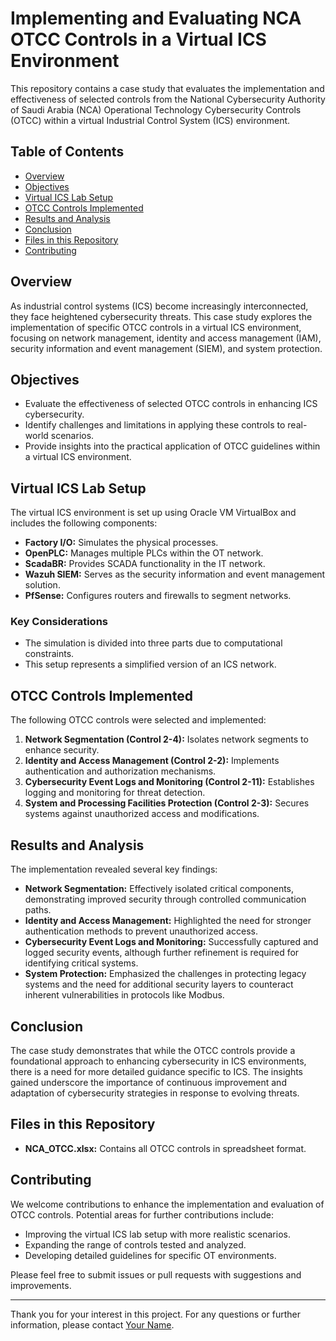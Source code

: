 # Implementing and Evaluating NCA OTCC Controls in a Virtual ICS Environment

This repository contains a case study that evaluates the implementation and effectiveness of selected controls from the National Cybersecurity Authority of Saudi Arabia (NCA) Operational Technology Cybersecurity Controls (OTCC) within a virtual Industrial Control System (ICS) environment.

## Table of Contents

- [Overview](#overview)
- [Objectives](#objectives)
- [Virtual ICS Lab Setup](#virtual-ics-lab-setup)
- [OTCC Controls Implemented](#otcc-controls-implemented)
- [Results and Analysis](#results-and-analysis)
- [Conclusion](#conclusion)
- [Files in this Repository](#files-in-this-repository)
- [Contributing](#contributing)

## Overview

As industrial control systems (ICS) become increasingly interconnected, they face heightened cybersecurity threats. This case study explores the implementation of specific OTCC controls in a virtual ICS environment, focusing on network management, identity and access management (IAM), security information and event management (SIEM), and system protection.

## Objectives

- Evaluate the effectiveness of selected OTCC controls in enhancing ICS cybersecurity.
- Identify challenges and limitations in applying these controls to real-world scenarios.
- Provide insights into the practical application of OTCC guidelines within a virtual ICS environment.

## Virtual ICS Lab Setup

The virtual ICS environment is set up using Oracle VM VirtualBox and includes the following components:

- **Factory I/O:** Simulates the physical processes.
- **OpenPLC:** Manages multiple PLCs within the OT network.
- **ScadaBR:** Provides SCADA functionality in the IT network.
- **Wazuh SIEM:** Serves as the security information and event management solution.
- **PfSense:** Configures routers and firewalls to segment networks.

### Key Considerations

- The simulation is divided into three parts due to computational constraints.
- This setup represents a simplified version of an ICS network.

## OTCC Controls Implemented

The following OTCC controls were selected and implemented:

1. **Network Segmentation (Control 2-4):** Isolates network segments to enhance security.
2. **Identity and Access Management (Control 2-2):** Implements authentication and authorization mechanisms.
3. **Cybersecurity Event Logs and Monitoring (Control 2-11):** Establishes logging and monitoring for threat detection.
4. **System and Processing Facilities Protection (Control 2-3):** Secures systems against unauthorized access and modifications.

## Results and Analysis

The implementation revealed several key findings:

- **Network Segmentation:** Effectively isolated critical components, demonstrating improved security through controlled communication paths.
- **Identity and Access Management:** Highlighted the need for stronger authentication methods to prevent unauthorized access.
- **Cybersecurity Event Logs and Monitoring:** Successfully captured and logged security events, although further refinement is required for identifying critical systems.
- **System Protection:** Emphasized the challenges in protecting legacy systems and the need for additional security layers to counteract inherent vulnerabilities in protocols like Modbus.

## Conclusion

The case study demonstrates that while the OTCC controls provide a foundational approach to enhancing cybersecurity in ICS environments, there is a need for more detailed guidance specific to ICS. The insights gained underscore the importance of continuous improvement and adaptation of cybersecurity strategies in response to evolving threats.

## Files in this Repository

- **NCA_OTCC.xlsx:** Contains all OTCC controls in spreadsheet format.

## Contributing

We welcome contributions to enhance the implementation and evaluation of OTCC controls. Potential areas for further contributions include:

- Improving the virtual ICS lab setup with more realistic scenarios.
- Expanding the range of controls tested and analyzed.
- Developing detailed guidelines for specific OT environments.

Please feel free to submit issues or pull requests with suggestions and improvements.

---

Thank you for your interest in this project. For any questions or further information, please contact [Your Name](mailto:your-email@example.com).

